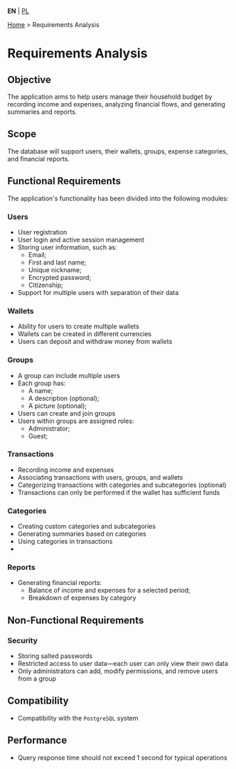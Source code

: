 **EN** | [PL](../pl/ANALIZA_WYMAGAN.md)

[Home](../../README.md) > Requirements Analysis

# Requirements Analysis

## Objective

The application aims to help users manage their household budget by recording income and expenses, analyzing financial flows, and generating summaries and reports.

## Scope

The database will support users, their wallets, groups, expense categories, and financial reports.

## Functional Requirements

The application's functionality has been divided into the following modules:

### Users

- User registration
- User login and active session management
- Storing user information, such as:
  - Email;
  - First and last name;
  - Unique nickname;
  - Encrypted password;
  - Citizenship;
- Support for multiple users with separation of their data

### Wallets

- Ability for users to create multiple wallets
- Wallets can be created in different currencies
- Users can deposit and withdraw money from wallets

### Groups

- A group can include multiple users
- Each group has:
  - A name;
  - A description (optional);
  - A picture (optional);
- Users can create and join groups
- Users within groups are assigned roles:
  - Administrator;
  - Guest;

### Transactions

- Recording income and expenses
- Associating transactions with users, groups, and wallets
- Categorizing transactions with categories and subcategories (optional)
- Transactions can only be performed if the wallet has sufficient funds

### Categories

- Creating custom categories and subcategories
- Generating summaries based on categories
- Using categories in transactions
- 
### Reports

- Generating financial reports:
  - Balance of income and expenses for a selected period;
  - Breakdown of expenses by category

## Non-Functional Requirements

### Security

- Storing salted passwords
- Restricted access to user data—each user can only view their own data
- Only administrators can add, modify permissions, and remove users from a group

## Compatibility

- Compatibility with the `PostgreSQL` system

## Performance

- Query response time should not exceed 1 second for typical operations